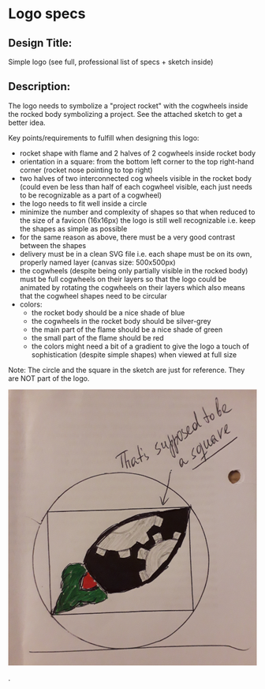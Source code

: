 Logo specs
=== 

Design Title: 
---
Simple logo (see full, professional list of specs + sketch inside)

Description: 
--- 
The logo needs to symbolize a "project rocket" with the cogwheels inside the rocked body symbolizing a project. See the attached sketch to get a better idea.

Key points/requirements to fulfill when designing this logo: 

* rocket shape with flame and 2 halves of 2 cogwheels inside rocket body 
* orientation in a square: from the bottom left corner to the top right-hand corner (rocket nose pointing to top right)
* two halves of two interconnected cog wheels visible in the rocket body (could even be less than half of each cogwheel visible, each just needs to be recognizable as a part of a cogwheel)
* the logo needs to fit well inside a circle
* minimize the number and complexity of shapes so that when reduced to the size of a favicon (16x16px) the logo is still well recognizable i.e. keep the shapes as simple as possible
* for the same reason as above, there must be a very good contrast between the shapes
* delivery must be in a clean SVG file i.e. each shape must be on its own, properly named layer (canvas size: 500x500px)
* the cogwheels (despite being only partially visible in the rocked body) must be full cogwheels on their layers so that the logo could be animated by rotating the cogwheels on their layers which also means that the cogwheel shapes need to be circular
* colors: 
  - the rocket body should be a nice shade of blue
  - the cogwheels in the rocket body should be silver-grey 
  - the main part of the flame should be a nice shade of green
  - the small part of the flame should be red
  - the colors might need a bit of a gradient to give the logo a touch of sophistication (despite simple shapes) when viewed at full size

Note: The circle and the square in the sketch are just for reference. They are NOT part of the logo.

![logo sketch](./logo-sketch_20200703_214858.jpg)


.